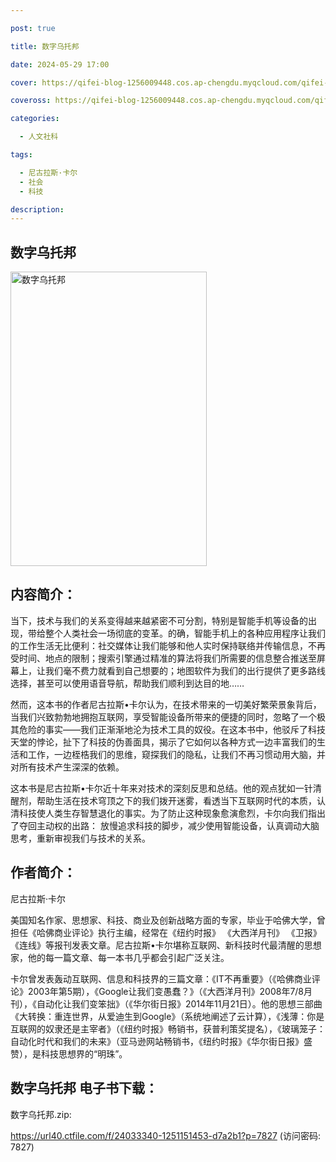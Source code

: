 ```yaml
---

post: true

title: 数字乌托邦

date: 2024-05-29 17:00

cover: https://qifei-blog-1256009448.cos.ap-chengdu.myqcloud.com/qifei-blog/654aed8ec458853aef56188f.jpg

coveross: https://qifei-blog-1256009448.cos.ap-chengdu.myqcloud.com/qifei-blog/654aed8ec458853aef56188f.jpg

categories:

  - 人文社科

tags:

  - 尼古拉斯·卡尔
  - 社会
  - 科技

description:
---
```


## 数字乌托邦
<img alt="数字乌托邦 " class="aligncenter loading" data-was-processed="true" decoding="async" fetchpriority="high" height="471" src="https://qifei-blog-1256009448.cos.ap-chengdu.myqcloud.com/qifei-blog/654aed8ec458853aef56188f.jpg" style="cursor: zoom-in;" width="314"/>

## 内容简介：

当下，技术与我们的关系变得越来越紧密不可分割，特别是智能手机等设备的出现，带给整个人类社会一场彻底的变革。的确，智能手机上的各种应用程序让我们的工作生活无比便利：社交媒体让我们能够和他人实时保持联络并传输信息，不再受时间、地点的限制；搜索引擎通过精准的算法将我们所需要的信息整合推送至屏幕上，让我们毫不费力就看到自己想要的；地图软件为我们的出行提供了更多路线选择，甚至可以使用语音导航，帮助我们顺利到达目的地……

然而，这本书的作者尼古拉斯•卡尔认为，在技术带来的一切美好繁荣景象背后，当我们兴致勃勃地拥抱互联网，享受智能设备所带来的便捷的同时，忽略了一个极其危险的事实——我们正渐渐地沦为技术工具的奴役。在这本书中，他驳斥了科技天堂的悖论，扯下了科技的伪善面具，揭示了它如何以各种方式一边丰富我们的生活和工作，一边桎梏我们的思维，窥探我们的隐私，让我们不再习惯动用大脑，并对所有技术产生深深的依赖。

这本书是尼古拉斯•卡尔近十年来对技术的深刻反思和总结。他的观点犹如一针清醒剂，帮助生活在技术穹顶之下的我们拨开迷雾，看透当下互联网时代的本质，认清科技使人类生存智慧退化的事实。为了防止这种现象愈演愈烈，卡尔向我们指出了夺回主动权的出路： 放慢追求科技的脚步，减少使用智能设备，认真调动大脑思考，重新审视我们与技术的关系。

## 作者简介：

尼古拉斯·卡尔

美国知名作家、思想家、科技、商业及创新战略方面的专家，毕业于哈佛大学，曾担任《哈佛商业评论》执行主编，经常在《纽约时报》 《大西洋月刊》 《卫报》 《连线》等报刊发表文章。尼古拉斯•卡尔堪称互联网、新科技时代最清醒的思想家，他的每一篇文章、每一本书几乎都会引起广泛关注。

卡尔曾发表轰动互联网、信息和科技界的三篇文章：《IT不再重要》（《哈佛商业评论》2003年第5期），《Google让我们变愚蠢？》（《大西洋月刊》2008年7/8月刊），《自动化让我们变笨拙》（《华尔街日报》2014年11月21日）。他的思想三部曲《大转换：重连世界，从爱迪生到Google》（系统地阐述了云计算），《浅薄：你是互联网的奴隶还是主宰者》（《纽约时报》畅销书，获普利策奖提名），《玻璃笼子：自动化时代和我们的未来》（亚马逊网站畅销书，《纽约时报》《华尔街日报》盛赞），是科技思想界的“明珠”。

## 数字乌托邦 电子书下载：

数字乌托邦.zip: 

https://url40.ctfile.com/f/24033340-1251151453-d7a2b1?p=7827 (访问密码: 7827)
